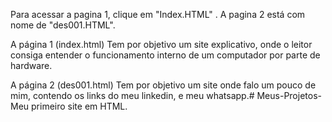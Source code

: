 
Para acessar a pagina 1, clique em "Index.HTML" . A pagina 2 está com nome de "des001.HTML".

A página 1 (index.html) Tem por objetivo um site explicativo, onde o leitor consiga entender o funcionamento interno de um computador por parte de hardware.

A página 2 (des001.html) Tem por objetivo um site onde falo um pouco de mim, contendo os links do meu linkedin, e meu whatsapp.# Meus-Projetos- Meu primeiro  site em HTML.
